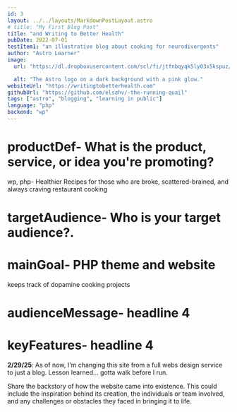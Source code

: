 ```yaml
---
id: 3
layout: ../../layouts/MarkdownPostLayout.astro
# title: "My First Blog Post"
title: "and Writing to Better Health"
pubDate: 2022-07-01
testItem1: "an illustrative blog about cooking for neurodivergents"
author: "Astro Learner"
image:
  url: "https://dl.dropboxusercontent.com/scl/fi/jtfnbqyqk5ly03x5kspuz/wtbh-3-26-24.png?rlkey=0igc90thtm07w1i9cardfeu3h&st=kz1x288m&dl=0"

  alt: "The Astro logo on a dark background with a pink glow."
websiteUrl: "https://writingtobetterhealth.com"
githubUrl: "https://github.com/elsahv/-the-running-quail"
tags: ["astro", "blogging", "learning in public"]
language: "php"
backend: "wp"
---
```


# **productDef-** What is the product, service, or idea you're promoting?

wp, php- Healthier Recipes for those who are broke, scattered-brained, and always craving restaurant cooking

# **targetAudience-** Who is your target audience?.

# **mainGoal-** PHP theme and website

keeps track of dopamine cooking projects

# **audienceMessage-** headline 4

# **keyFeatures-** headline 4

**2/29/25**: As of now, I'm changing this site from a full webs design service to just a blog. Lesson learned... gotta walk before I run.

Share the backstory of how the website came into existence. This could include the inspiration behind its creation, the individuals or team involved, and any challenges or obstacles they faced in bringing it to life.
